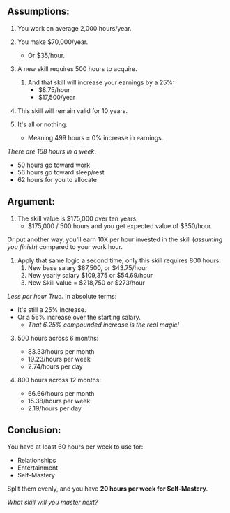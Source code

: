 ## Assumptions:
1. You work on average 2,000 hours/year.
2. You make $70,000/year.
	- Or $35/hour.

3. A new skill requires 500 hours to acquire.
	1. And that skill will increase your earnings by a 25%:
		- $8.75/hour
		- $17,500/year

4. This skill will remain valid for 10 years.
5. It's  all or nothing.
	- Meaning 499 hours = 0% increase in earnings.

*There are 168 hours in a week*.
- 50 hours go toward work
- 56 hours go toward sleep/rest
- 62 hours for you to allocate 

## Argument:
1. The skill value is $175,000 over ten years.
	- $175,000 / 500 hours and you get expected value of $350/hour.

Or put another way, you'll earn 10X per hour invested in the skill (*assuming you finish*) compared to your work hour.

1. Apply that same logic a second time, only this skill requires 800 hours:
	1. New base salary $87,500, or $43.75/hour
	2. New yearly salary $109,375 or $54.69/hour 
	3. New Skill value = $218,750 or $273/hour

*Less per hour True.*
In absolute terms: 
- It's still a 25% increase. 
- Or a 56% increase over the starting salary.
	- *That 6.25% compounded increase is the real magic!*

3. 500 hours across 6 months: 
	- 83.33/hours per month
	- 19.23/hours per week
	- 2.74/hours per day

4. 800 hours across 12 months: 
	- 66.66/hours per month
	- 15.38/hours per week 
	- 2.19/hours per day

## Conclusion:
You have at least 60 hours per week to use for: 
- Relationships 
- Entertainment 
- Self-Mastery 

Split them evenly, and you have **20 hours per week for Self-Mastery**.

*What skill will you master next?*

